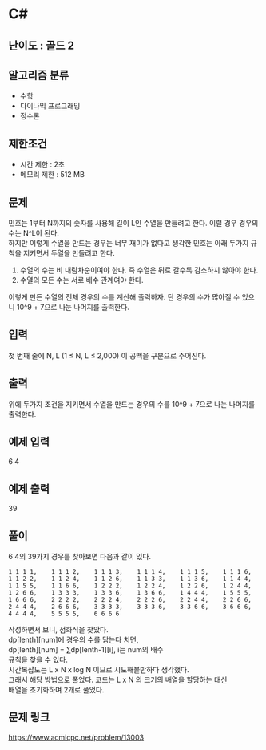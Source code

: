 # C#

## 난이도 : 골드 2

## 알고리즘 분류
  - 수학
  - 다이나믹 프로그래밍
  - 정수론

## 제한조건
  - 시간 제한 : 2초
  - 메모리 제한 : 512 MB

## 문제
민호는 1부터 N까지의 숫자를 사용해 길이 L인 수열을 만들려고 한다. 이럴 경우 경우의 수는 N^L이 된다.<br/>
하지만 이렇게 수열을 만드는 경우는 너무 재미가 없다고 생각한 민호는 아래 두가지 규칙을 지키면서 두열을 만들려고 한다.<br/>

  1. 수열의 수는 비 내림차순이여야 한다. 즉 수열은 뒤로 갈수록 감소하지 않아야 한다.
  2. 수열의 모든 수는 서로 배수 관계여야 한다.

이렇게 만든 수열의 전체 경우의 수를 계산해 출력하자. 단 경우의 수가 많아질 수 있으니 10^9 + 7으로 나눈 나머지를 출력한다.<br/>


## 입력
첫 번째 줄에 N, L (1 ≤ N, L ≤ 2,000) 이 공백을 구분으로 주어진다.<br/>


## 출력
위에 두가지 조건을 지키면서 수열을 만드는 경우의 수를 10^9 + 7으로 나눈 나머지를 출력한다.<br/>


## 예제 입력
6 4<br/>


## 예제 출력
39<br/>


## 풀이
6 4의 39가지 경우를 찾아보면 다음과 같이 있다.<br/>


	1 1 1 1,	1 1 1 2,	1 1 1 3,	1 1 1 4,	1 1 1 5,	1 1 1 6,
	1 1 2 2,	1 1 2 4,	1 1 2 6,	1 1 3 3,	1 1 3 6,	1 1 4 4,
	1 1 5 5,	1 1 6 6,	1 2 2 2,	1 2 2 4,	1 2 2 6,	1 2 4 4,
	1 2 6 6,	1 3 3 3,	1 3 3 6,	1 3 6 6,	1 4 4 4,	1 5 5 5,
	1 6 6 6,	2 2 2 2,	2 2 2 4,	2 2 2 6,	2 2 4 4,	2 2 6 6,
	2 4 4 4,	2 6 6 6,	3 3 3 3,	3 3 3 6,	3 3 6 6,	3 6 6 6,
	4 4 4 4,	5 5 5 5,	6 6 6 6


작성하면서 보니, 점화식을 찾았다.<br/>
dp[lenth][num]에 경우의 수를 담는다 치면,<br/>
dp[lenth][num] = ∑dp[lenth-1][i], i는 num의 배수<br/>
규칙을 찾을 수 있다.<br/>
시간복잡도는 L x N x log N 이므로 시도해볼만하다 생각했다.<br/>
그래서 해당 방법으로 풀었다. 코드는 L x N 의 크기의 배열을 할당하는 대신<br/>
배열을 초기화하며 2개로 풀었다.<br/>


## 문제 링크
https://www.acmicpc.net/problem/13003